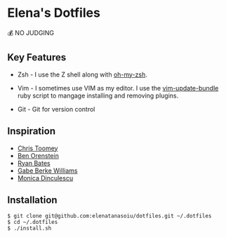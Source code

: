 # Elena's Dotfiles

💰 NO JUDGING

## Key Features

- Zsh - I use the Z shell along with
  [oh-my-zsh](https://github.com/robbyrussell/oh-my-zsh). 

- Vim - I sometimes use VIM as my editor. I use
the [vim-update-bundle](https://github.com/bronson/vim-update-bundles) ruby script
to mangage installing and removing plugins.

- Git - Git for version control

## Inspiration

- [Chris Toomey](https://github.com/christoomey/dotfiles)
- [Ben Orenstein](https://github.com/r00k/dotfiles)
- [Ryan Bates](https://github.com/ryanb/dotfiles)
- [Gabe Berke Williams](https://github.com/gabebw/dotfiles)
- [Monica Dinculescu](https://github.com/notwaldorf/.not-quite-dotfiles)

## Installation

    $ git clone git@github.com:elenatanasoiu/dotfiles.git ~/.dotfiles
    $ cd ~/.dotfiles
    $ ./install.sh
